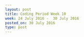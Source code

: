 ```yaml
---
layout: post
title: Coding Period Week 10
week: 24 July 2016 -  30 July 2016
posted_on: 30 July 2016
type: post
---
```

